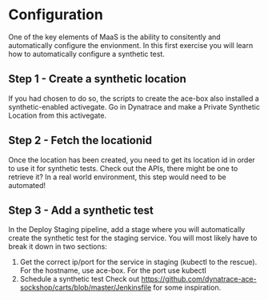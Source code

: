 # Configuration
One of the key elements of MaaS is the ability to consitently and automatically configure the envionment.
In this first exercise you will learn how to automatically configure a synthetic test.

## Step 1 - Create a synthetic location
If you had chosen to do so, the scripts to create the ace-box also installed a synthetic-enabled activegate.
Go in Dynatrace and make a Private Synthetic Location from this activegate.

## Step 2 - Fetch the locationid
Once the location has been created, you need to get its location id in order to use it for synthetic tests.
Check out the APIs, there might be one to retrieve it?
In a real world environment, this step would need to be automated!

## Step 3 - Add a synthetic test
In the Deploy Staging pipeline, add a stage where you will automatically create the synthetic test for the staging service.
You will most likely have to break it down in two sections:
1. Get the correct ip/port for the service in staging (kubectl to the rescue). For the hostname, use ace-box. For the port use kubectl
2. Schedule a synthetic test
Check out https://github.com/dynatrace-ace-sockshop/carts/blob/master/Jenkinsfile for some inspiration.